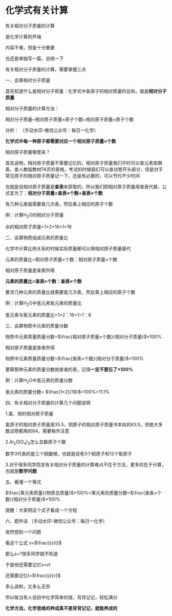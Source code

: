 # 化学式有关计算

有关相对分子质量的计算

是化学计算的开端

内容不难，但是十分重要

也还是单独写一篇，总结一下

有关相对分子质量的计算，需要掌握三点

一、会算相对分子质量

首先知道什么是相对分子质量：化学式中各原子的相对质量的总和，就是**相对分子质量**

相对分子质量的计算方法：

相对分子质量=相对原子质量×原子个数+相对原子质量×原子个数

分析：	（手动水印-微信公众号：每日一化学）

**化学式中每一种原子都需要对应一个相对原子质量×个数**

相对原子质量哪里来？

首先说明，相对原子质量不需要记忆的，相对原子质量我们平时可以查元素周期表、查人教版教材74页的表格，考试的时候我们可以查试卷开头部分，但是对于常见原子的相对原子质量记一下，还是有必要的，可以节约不少时间

也就是说相对原子质量是**查表**来获取的，所以我们把相对原子质量用查表代替，公式变为了：**相对分子质量=查表×个数+查表×个数**

有几种元素就需要查几次表，然后乘上相应的原子个数

例：计算H<sub>2</sub>O的相对分子质量

水的相对原子质量=1×2+16×1=18

二、会算物质组成元素的质量比

化学中计算比例关系的时候实际质量都可以用相对原子质量替代

元素的质量比=相对原子质量×个数：相对原子质量×个数

相对原子质量是查表所得

**元素的质量比=查表×个数：查表×个数**

要求几种元素的质量比就需要查几次表，然后乘上相应的原子个数

例：计算H<sub>2</sub>O中氢元素氧元素的质量比

氢元素与氧元素的质量比=1×2：16×1=1：8

三、会算物质中元素的质量分数

物质中元素质量质量分数=$\frac{相对原子质量×个数}{相对分子质量}$×100%

相对原子质量是查表所得

物质中元素质量质量分数=$\frac{查表×个数}{相对分子质量}$×100%

要算那种元素的质量分数就查谁的表，记得**一定不要忘了×100%**

例：计算H<sub>2</sub>O中氢元素的质量分数

氢元素的质量分数= $\frac{1×2}{18}$×100%=11.1%

四、有关相对分子质量的计算几个问题说明

1.氯、铜的相对原子质量

氯原子的相对原子质量用35.5，铜原子的相对原子质量书本给的63.5，但绝大多数试卷都用的64，需要格外注意

2.Al<sub>2</sub>(SO<sub>4</sub>)<sub>3</sub>怎么去数原子个数

数字3代表的是三个硫酸根，也就是说有3个硫原子和12个氧原子

3.对于很多同学而言有关相对分子质量的计算难点不在于方法，更多的在于计算，也就是**数学问题**

五、看懂一个等式

$\frac{某元素质量}{物质总质量}$×100%=某元素的质量分数=$\frac{查表×个数}{相对分子质量}$×100%

提醒：大家把这个式子看成一个方程

六、题外话	（手动水印-微信公众号：每日一化学）

突然想到一个问题

看这个公式 v=$\frac{s}{t}$

那么s=?很多同学就不知道

于是他还需要记忆s=vt

还需要记忆t=$\frac{s}{v}$

多么讽刺，又多么无奈

所以每当有人说初中化学简单的很，背背记记，轻松满分

**化学方法，化学思维的养成真不是背背记记，就能养成的**

‍
